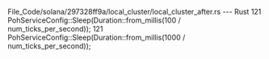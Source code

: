 File_Code/solana/297328ff9a/local_cluster/local_cluster_after.rs --- Rust
121         PohServiceConfig::Sleep(Duration::from_millis(100 / num_ticks_per_second));                                                                      121         PohServiceConfig::Sleep(Duration::from_millis(1000 / num_ticks_per_second));

